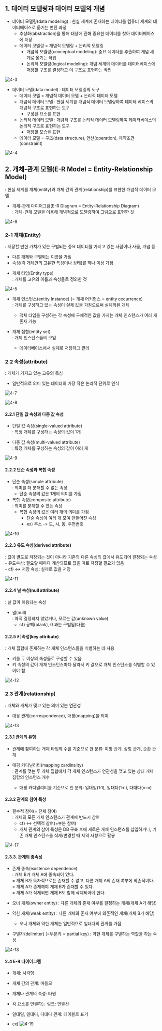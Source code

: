 ## 1. 데이터 모델링과 데이터 모델의 개념
* 데이터 모델링(data modeling)
: 현실 세계에 존재하는 데이터를 컴퓨터 세계의 데이터베이스로 옮기는 변환 과정
    - 추상화(abstraction)을 통해 대상에 관해 중요한 데이터를 찾아 데이터베이스에 저장
    - 데이터 모델링 = 개념적 모델링 + 논리적 모델링
      + 개념적 모델링(conceptual modeling): 중요 데이터를 추출하여 개념 세계로 옮기는 작업
      + 논리적 모델링(logical modeling): 개념 세계의 데이터를 데이터베이스에 저장할 구조를 결정하고 이 구조로 표현하는 작업

![4-3](https://user-images.githubusercontent.com/104348646/179453011-f822f926-8fbb-411b-9bb7-e678090cff64.jpg)

* 데이터 모델(data model)
: 데이터 모델링의 도구
    - 데이터 모델 = 개념적 데이터 모델 + 논리적 데이터 모델
    - 개념적 데이터 모델
    : 현실 세계를 개념적 데이터 모델링하여 데이터 베이스의 개념적 구조로 표현하는 도구
      + 구성된 요소를 표현
    - 논리적 데이터 모델
    : 개념적 구조를 논리적 데이터 모델링하여 데이터베이스의 논리적 구조로 표현하는 도구
      + 저장할 모습을 표현
    - 데이터 모델 = 구조(data structure), 연산(operation), 제약조건(constraint)

![4-4](https://user-images.githubusercontent.com/104348646/179453158-6e1f3580-813e-42f2-9487-ad533b4aafdd.jpg)

## 2. 개체-관계 모델(E-R Model = Entity-Relationship Model)  
: 현실 세계를 개체(entity)와 개체 간의 관계(relationship)를 표현한 개념적 데이터 모델  

* 개체-관계 다이어그램(E-R Diagram = Entity-Relationship Diagram)  
: 개체-관계 모델을 이용해 개념적으로 모델링하여 그림으로 표현한 것  

![4-6](https://user-images.githubusercontent.com/104348646/179454746-0295727c-1539-4e21-b07c-f3447fec2abc.jpg)

### 2-1 개체(Entity)
: 저장할 만한 가치가 있는 구별되는 중요 데이터를 가지고 있는 사람이나 사물, 개념 등  

- 다른 개체와 구별되는 이름을 가짐  
- 속성(각 개체만의 고유한 특성이나 상태)를 하나 이상 가짐  

* 개체 타입(Entity type)  
: 개체를 고유의 이름과 속성들로 정의한 것  

![4-5](https://user-images.githubusercontent.com/104348646/179453162-4461a49e-7e13-4894-a9b8-e0506c3db004.jpg)

* 개체 인스턴스(entity Instance) (= 개체 어커런스 = entity occurrence)  
: 개체를 구성하고 있는 속성이 실체 값을 가짐으로써 실체화된 개체  
    - 객체 타입을 구성하는 각 속성에 구체적인 값을 가지는 개체 인스턴스가 여러 개 존재 가능  

* 개체 집합(entity set)  
: 개체 인스턴스들의 모임  
    - 데이터베이스에서 실제로 저장하고 관리  

### 2.2 속성(attribute)  
: 개체가 가지고 있는 고유의 특성  
- 일반적으로 의미 있는 데이터의 가장 작은 논리적 단위로 인식  

![4-7](https://user-images.githubusercontent.com/104348646/179467776-e1bb1106-eccb-423d-a3e1-620151db7bc7.jpg)

![4-8](https://user-images.githubusercontent.com/104348646/179467145-8e369b77-35c2-4a7a-9700-fa698ec06e34.jpg)

#### 2.2.1 단일 값 속성과 다중 값 속성  
* 단일 값 속성(single-valued attribute)  
: 특정 개체를 구성하는 속성의 값이 1개  

* 다중 값 속성(multi-valued attribute)  
: 특정 개체를 구성하는 속성의 값이 여러 개  

![4-9](https://user-images.githubusercontent.com/104348646/179453166-d3aa8841-6733-4eb7-8fe9-c24d0ee00876.jpg)

#### 2.2.2 단순 속성과 복합 속성  
* 단순 속성(simple attribute)  
: 의미를 더 분해할 수 없는 속성  
    - 단순 속성의 값은 1개의 의미를 가짐  
* 복합 속성(composite attribute)  
: 의미를 분해할 수 있는 속성  
    - 복합 속성의 값은 여러 개의 의미를 가짐  
	  - 단순 속성이 여러 개 모여 만들어진 속성  
	  - ex) 주소 -> 도, 시, 동, 우편번호  

![4-10](https://user-images.githubusercontent.com/104348646/179469087-91f5ab48-cc13-428d-88aa-51f11fbdd1b9.jpg)

#### 2.2.3 유도 속성(derived attribute)  
: 값이 별도로 저장되는 것이 아니라 기존의 다른 속성의 값에서 유도되어 결정되는 속성  
    - 유도속성: 필요할 때마다 계산되므로 값을 따로 저장할 필요가 없음  
    - cf) <-> 저장 속성: 실제로 값을 저장  

![4-11](https://user-images.githubusercontent.com/104348646/179470979-67161ac5-6bac-480e-b063-b310a0107dea.jpg)

#### 2.2.4 널 속성(null attribute)  
: 널 값이 허용되는 속성  

* 널(null)  
: 아직 결정되지 않았거나, 모르는 값(unknown value)  
    - cf) 공백(blank), 0 과는 구별됨(다름)  

#### 2.2.5 키 속성(key attribute)  
: 개체 집합에 존재하는 각 개체 인스턴스들을 식별하는 데 사용  
  - 키를 두 이상의 속성들로 구성할 수 있음  
  - 키 속성의 값이 개체 인스턴스마다 달라서 키 값으로 개체 인스턴스를 식별할 수 있어야 함  

![4-12](https://user-images.githubusercontent.com/104348646/179471003-742a43ea-5884-4e88-90a9-7452a158a980.jpg)

### 2.3 관계(relationship)  
: 개체와 개체가 맺고 있는 의미 있는 연관성  
- 대응 관계(correspondence), 매핑(mapping)을 의미  

![4-13](https://user-images.githubusercontent.com/104348646/179471007-8b8ddfb5-9f10-4fb8-b091-8349cdbdef0b.jpg)

#### 2.3.1 관계의 유형
* 관계에 참여하는 개체 타입의 수를 기준으로 한 분류: 이항 관계, 삼항 관계, 순환 관계

* 매핑 카디널리티(mapping cardinality)  
: 관계를 맺는 두 개체 집합에서 각 개체 인스턴스가 연관성을 맺고 있는 상대 개체 집합의 인스턴스 개수  
    - 매핑 카디널리티를 기준으로 한 분류: 일대일(1:1), 일대다(1:n), 다대다(n:m)  

#### 2.3.2 관계의 참여 특성
* 필수적 참여(= 전체 참여)  
: 개체의 모든 개체 인스턴스가 관계에 반드시 참여  
    - cf) <-> 선택적 참여(=부분 참여)  
    - 개체 관계의 참여 특성은 DB 구축 후에 새로운 개체 인스턴스를 삽입하거나, 기존 개체 인스턴스를 삭제/변경할 때 제약 사항으로 활용  

![4-17](https://user-images.githubusercontent.com/104348646/179453169-c126a310-2288-4f90-81c4-604676ea232c.jpg)

#### 2.3.3. 관계의 종속성
* 존재 종속(existence dependence)  
: 개체 B가 개체 A에 종속되어 있다.  
    = 개체 B가 독자적으로는 존재할 수 없고, 다른 개체 A의 존재 여부에 의존적이다.  
    = 개체 A가 존재해야 개체 B가 존재할 수 있다.  
    = 개체 A가 삭제되면 개체 B도 함께 삭제되어야 한다.  

* 오너 개체(owner entity)
: 다른 개체의 존재 여부를 결정하는 개체(개체 A가 해당)

* 약한 개체(weak entity)
: 다른 개체의 존재 여부에 의존적인 개체(개체 B가 해당)
  	- 오너 개체와 약한 개체는 일반적으로 일대다의 관계를 가짐
  
* 구별자(delimiter) (=부분키 = partial key)
: 약한 개체를 구별하는 역할을 하는 속성

![4-18](https://user-images.githubusercontent.com/104348646/179453170-fe50058d-658b-4b66-b4c6-a00a8b3da2a8.jpg)

#### 2.4 E-R 다이어그램
- 개체: 사각형
- 개체 간의 관계: 마름모
- 개체나 관계의 속성: 타원
- 각 요소를 연결하는 링크: 연결선
- 일대일, 일대다, 다대다 관계: 레이블로 표기

- ex)
![4-19](https://user-images.githubusercontent.com/104348646/179453172-1ee60ab7-3121-45ec-b95a-b8f083bb3845.jpg)





